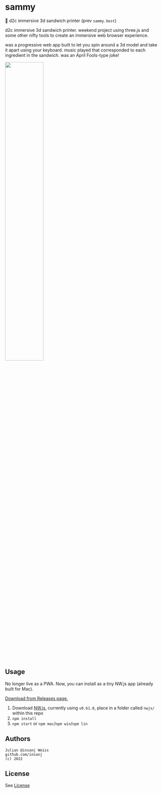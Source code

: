 # sammy

🥪 d2c immersive 3d sandwich printer (prev `sammy.best`)

d2c immersive 3d sandwich printer. weekend project using three.js and some other nifty tools to create an immersive web browser experience.

was a progressive web app built to let you spin around a 3d model and take it apart using your keyboard. music played that corresponded to each ingredient in the sandwich. was an April Fools-type joke!

<img src="https://user-images.githubusercontent.com/951011/103191164-e858cb80-48a1-11eb-838c-f08171d04914.png" width="50%" />

## Usage

No longer live as a PWA. Now, you can install as a tiny NW.js app (already built for Mac).

[Download from Releases page.](https://github.com/insanj/sammy/releases)

1. Download [NW.js](https://nwjs.io/), currently using `v0.61.0`, place in a folder called `nwjs/` within this repo
2. `npm install`
3. `npm start` or `npm mac`/`npm win`/`npm lin`

## Authors

```
Julian @insanj Weiss
github.com/insanj
(c) 2022
```

## License

See [License](LICENSE)
